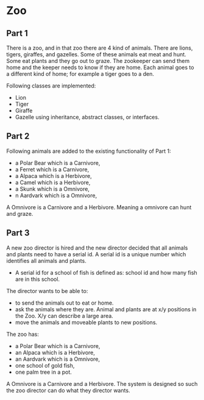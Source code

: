# Zoo

## Part 1

There is a zoo, and in that zoo there are 4 kind of animals. There are lions, tigers, giraffes, and gazelles. Some of these animals eat meat and hunt. Some eat plants and they go out to graze. The zookeeper can send them home and the keeper needs to know if they are home. Each animal goes to a different kind of home; for example a tiger goes to a den.</br>

Following classes are implemented:
- Lion
- Tiger
- Giraffe
- Gazelle
using inheritance, abstract classes, or interfaces.

## Part 2

Following animals are added to the existing functionality of Part 1:
- a Polar Bear which is a Carnivore,
- a Ferret which is a Carnivore,
- a Alpaca which is a Herbivore,
- a Camel which is a Herbivore,
- a Skunk which is a Omnivore,
- n Aardvark which is a Omnivore,

A Omnivore is a Carnivore and a Herbivore. Meaning a omnivore can hunt and graze.

## Part 3

A new zoo director is hired and the new director decided that all animals and plants need to have a serial id. A serial id is a unique number which identifies all animals and plants.
- A serial id for a school of fish is defined as: school id and how many fish are in this school.

The director wants to be able to:</br>
- to send the animals out to eat or home.
- ask the animals where they are. Animal and plants are at x/y positions in the Zoo. X/y can describe a large area.
- move the animals and moveable plants to new positions.

The zoo has:
- a Polar Bear which is a Carnivore,
- an Alpaca which is a Herbivore,
- an Aardvark which is a Omnivore,
- one school of gold fish,
- one palm tree in a pot.

A Omnivore is a Carnivore and a Herbivore. The system is designed so such the zoo director can do what they director wants.
